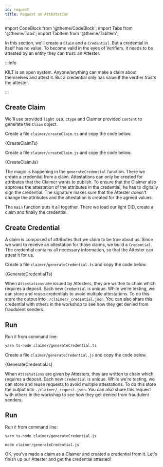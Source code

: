 ```yaml
---
id: request
title: Request an Attestation
---
```


import CodeBlock from '@theme/CodeBlock';
import Tabs from '@theme/Tabs';
import TabItem from '@theme/TabItem';

In this section, we'll create a `Claim` and a `Credential`.
But a credential in itself has no value.
To become valid in the eyes of <span className="label-role verifier">Verifiers</span>, it needs to be attested by an entity they can trust: an <span className="label-role attester">Attester</span>.

:::info

 KILT is an open system.
 Anyone/anything can make a claim about themselves and attest it.
 But a credential only has value if the verifier _trusts_ the attester.

:::

## Create Claim

We'll use provided `light DID`, `ctype` and <span className="label-role claimer">Claimer</span> provided `content` to generate the `Claim` object.

<Tabs groupId="ts-js-choice">
  <TabItem value='ts' label='Typescript' default>

  Create a file `claimer/createClaim.ts` and copy the code below.

  <CodeBlock className="language-ts" title="claimer/createClaim.ts">
    {CreateClaimTs}
  </CodeBlock>

  </TabItem>
  <TabItem value='js' label='Javascript' default>

  Create a file `claimer/createClaim.js` and copy the code below.

  <CodeBlock className="language-js" title="claimer/createClaim.js">
    {CreateClaimJs}
  </CodeBlock>

  </TabItem>
</Tabs>

The magic is happening in the `generateCredential` function.
There we create a credential from a claim.
Attestations can only be created for attributes that the <span className="label-role claimer">Claimer</span> wants to publish.
To ensure that the Claimer also approves the attestation of the attributes in the credential, he has to digitally sign the credential.
The signature makes sure that the Attester doesn't change the attributes and the attestation is created for the agreed values.

The `main` function puts it all together.
There we load our light DID, create a claim and finally the credential.

## Create Credential

A claim is composed of attributes that we claim to be true about us.
Since we want to receive an attestation for those claims, we build a `Credential`.
The credential contains all necessary information, so that the <span className="label-role attester">Attester</span> can attest it for us.

<Tabs groupId="ts-js-choice">
  <TabItem value='ts' label='Typescript' default>

  Create a file `claimer/generateCredential.ts` and copy the code below.

  <CodeBlock className="language-ts" title="claimer/generateCredential.ts">
    {GenerateCredentialTs}
  </CodeBlock>

When `Attestations` are issued by <span className="label-role attester">Attesters</span>, they are written to chain which requires a deposit.
Each new `Credential` is unique.
While we're testing, we can store and reuse credentials to avoid multiple attestations.
To do this store the output into `./claimer/_credential.json`.
You can also share this credential with others in the workshop to see how they get denied from fraudulent senders.

  ## Run

  Run it from command line:

  ```bash
  yarn ts-node claimer/generateCredential.ts
  ```
  
  </TabItem>
  <TabItem value='js' label='Javascript' default>

  Create a file `claimer/generateCredential.js` and copy the code below.

  <CodeBlock className="language-js" title="claimer/generateRequest.js">
    {GenerateCredentialJs}
  </CodeBlock>

  </TabItem>
</Tabs>

When `Attestations` are given by <span className="label-role attester">Attesters</span>, they are written to chain which requires a deposit.
Each new `Credential` is unique.
While we're testing, we can store and reuse requests to avoid multiple attestations.
To do this store the output into `./claimer/_request.json`.
You can also share this request with others in the workshop to see how they get denied from fraudulent senders.

## Run

Run it from command line:

<Tabs groupId="ts-js-choice">
  <TabItem value='ts' label='Typescript' default>

  ```bash
  yarn ts-node claimer/generateCredential.js
  ```

  </TabItem>
  <TabItem value='js' label='Javascript' default>

  ```bash
  node claimer/generateCredential.js
  ```

  </TabItem>
</Tabs>

OK, you've made a claim as a <span className="label-role claimer">Claimer</span> and created a credential from it.
Let's finish up our <span className="label-role attester">Attester</span> and get the credential attested!
